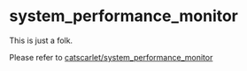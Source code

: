# system_performance_monitor
This is just a folk.

Please refer to [catscarlet/system_performance_monitor](https://github.com/catscarlet/system_performance_monitor)
